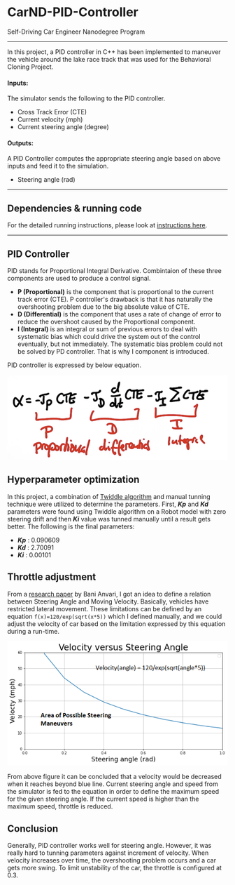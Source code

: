 # CarND-PID-Controller
Self-Driving Car Engineer Nanodegree Program

---

In this project, a PID controller in C++ has been implemented to maneuver the vehicle around the lake race track that was used for the Behavioral Cloning Project.

#### Inputs:
The simulator sends the following to the PID controller.
* Cross Track Error (CTE)
* Current velocity (mph)
* Current steering angle (degree)

#### Outputs:
A PID Controller computes the appropriate steering angle based on above inputs and feed it to the simulation.

* Steering angle (rad)

---
## Dependencies & running code

For the detailed running instructions, please look at [instructions here](./INSTALLATION.md). 

---
## PID Controller

PID stands for Proportional Integral Derivative. Combintaion of these three components are used to produce a control signal. 

* __P (Proportional)__ is the component that is proportional to the current track error (CTE). 
P controller's drawback is that it has naturally the overshooting problem due to the big absolute value of CTE.
* __D (Differential)__ is the component that uses a rate of change of error to reduce the overshoot caused by the Proportional component. 
* __I (Integral)__ is an integral or sum of previous errors to deal with systematic bias which could drive the system out of the control eventually, but not immediately. 
The systematic bias problem could not be solved by PD controller. That is why I component is introduced.

PID controller is expressed by below equation.

<img src="img/PID_controller_equation.png"/>

## Hyperparameter optimization

In this project, a combination of [Twiddle algorithm](https://www.youtube.com/watch?v=2uQ2BSzDvXs) and manual tunning technique were utilized to determine the parameters. 
First, **_Kp_** and **_Kd_** parameters were found using Twiddle algorithm on a Robot model with zero steering drift and then **_Ki_** value was tunned manually until a result gets better. The following is the final parameters:
* **_Kp_** : 0.090609
* **_Kd_** : 2.70091
* **_Ki_** : 0.00101

## Throttle adjustment 

From a [research paper](https://www.researchgate.net/publication/275889217_A_Mathematical_Model_for_Driver_and_Pedestrian_Interaction_in_Shared_Space_Environments) by Bani Anvari, I got an idea to define a relation between Steering Angle and Moving Velocity. 
Basically, vehicles have restricted lateral movement. These limitations can be defined by an equation `f(x)=120/exp(sqrt(x*5))` which I defined manually, and we could adjust the velocity of car based on the limitation expressed by this equation during a run-time. 

<img src="img/velocity_vs_angle.png"/>

From above figure it can be concluded that a velocity would be decreased when it reaches beyond blue line. Current steering angle and speed from the simulator is fed to the equation in order to define the maximum speed for the given steering angle. 
If the current speed is higher than the maximum speed, throttle is reduced.

## Conclusion
Generally, PID controller works well for steering angle. However, it was really hard to tunning parameters against increment of velocity.
When velocity increases over time, the overshooting problem occurs and a car gets more swing. To limit unstability of the car, the throttle is configured at 0.3.

